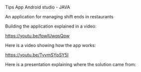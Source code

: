 Tips App Android studio - JAVA


An application for managing shift ends in restaurants


Building the application explained in a video:


https://youtu.be/fpwIUwqsQpw


Here is a video showing how the app works:


https://youtu.be/TyvmSYpSY5I


Here is a presentation explaining where the solution came from:

